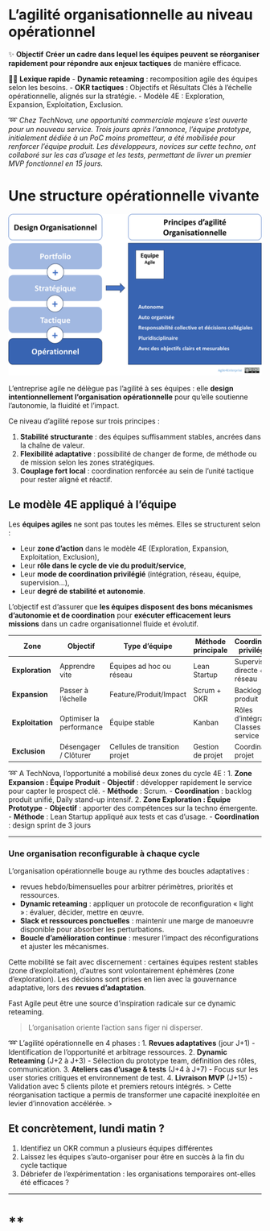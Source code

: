 # L’agilité organisationnelle au niveau opérationnel



✨ **Objectif** **Créer un cadre dans lequel les équipes peuvent se réorganiser rapidement pour répondre aux enjeux tactiques** de manière efficace.

🧑‍🎓 **Lexique rapide** - **Dynamic reteaming** : recomposition agile des équipes selon les besoins. - **OKR tactiques** : Objectifs et Résultats Clés à l’échelle opérationnelle, alignés sur la stratégie. - Modèle 4E : Exploration, Expansion, Exploitation, Exclusion.

➿ *Chez TechNova, une opportunité commerciale majeure s’est ouverte pour un nouveau service.* *Trois jours après l’annonce, l’équipe prototype, initialement dédiée à un PoC moins prometteur, a été mobilisée pour renforcer l’équipe produit. Les développeurs, novices sur cette techno, ont collaboré sur les cas d’usage et les tests, permettant de livrer un premier MVP fonctionnel en 15 jours.*

# Une structure opérationnelle vivante

![image.png](image.png)

L’entreprise agile ne délègue pas l’agilité à ses équipes : elle **design intentionnellement l’organisation opérationnelle** pour qu’elle soutienne l’autonomie, la fluidité et l’impact.

Ce niveau d’agilité repose sur trois principes :

1. **Stabilité structurante** : des équipes suffisamment stables, ancrées dans la chaîne de valeur.
2. **Flexibilité adaptative** : possibilité de changer de forme, de méthode ou de mission selon les zones stratégiques.
3. **Couplage fort local** : coordination renforcée au sein de l’unité tactique pour rester aligné et réactif.

## Le modèle 4E appliqué à l’équipe

Les **équipes agiles** ne sont pas toutes les mêmes. Elles se structurent selon :

- Leur **zone d’action** dans le modèle 4E (Exploration, Expansion, Exploitation, Exclusion),
- Leur **rôle dans le cycle de vie du produit/service**,
- Leur **mode de coordination privilégié** (intégration, réseau, équipe, supervision…),
- Leur **degré de stabilité et autonomie**.

L’objectif est d’assurer que **les équipes disposent des bons mécanismes d’autonomie et de coordination** pour **exécuter efficacement leurs missions** dans un cadre organisationnel fluide et évolutif.

| Zone | Objectif | Type d’équipe | Méthode principale | Coordination privilégiée |
| --- | --- | --- | --- | --- |
| **Exploration** | Apprendre vite | Équipes ad hoc ou réseau | Lean Startup | Supervision directe + réseau |
| **Expansion** | Passer à l’échelle | Feature/Produit/Impact | Scrum + OKR | Backlog produit |
| **Exploitation** | Optimiser la performance | Équipe stable | Kanban | Rôles d’intégrateur, Classes de service |
| **Exclusion** | Désengager / Clôturer | Cellules de transition projet | Gestion de projet | Coordination projet |

➿ A TechNova, l’opportunité a mobilisé deux zones du cycle 4E : 1. **Zone Expansion : Équipe Produit** - **Objectif** : développer rapidement le service pour capter le prospect clé. - **Méthode** : Scrum. - **Coordination** : backlog produit unifié, Daily stand-up intensif. 2. **Zone Exploration : Équipe Prototype** - **Objectif** : apporter des compétences sur la techno émergente. - **Méthode** : Lean Startup appliqué aux tests et cas d’usage. - **Coordination** : design sprint de 3 jours

---

### Une organisation reconfigurable à chaque cycle

L’organisation opérationnelle bouge au rythme des boucles adaptatives :

- revues hebdo/bimensuelles pour arbitrer périmètres, priorités et ressources.
- **Dynamic reteaming** : appliquer un protocole de reconfiguration « light » : évaluer, décider, mettre en œuvre.
- **Slack et ressources ponctuelles** : maintenir une marge de manoeuvre disponible pour absorber les perturbations.
- **Boucle d’amélioration continue** : mesurer l’impact des réconfigurations et ajuster les mécanismes.

Cette mobilité se fait avec discernement : certaines équipes restent stables (zone d’exploitation), d’autres sont volontairement éphémères (zone d’exploration). Les décisions sont prises en lien avec la gouvernance adaptative, lors des **revues d’adaptation**.

Fast Agile peut être une source d’inspiration radicale sur ce dynamic reteaming.

> L’organisation oriente l’action sans figer ni disperser.
> 

➿ L’agilité opérationnelle en 4 phases : 1. **Revues adaptatives** (jour J+1) - Identification de l’opportunité et arbitrage ressources. 2. **Dynamic Reteaming** (J+2 à J+3) - Sélection du prototype team, définition des rôles, communication. 3. **Ateliers cas d’usage & tests** (J+4 à J+7) - Focus sur les user stories critiques et environnement de test. 4. **Livraison MVP** (J+15) - Validation avec 5 clients pilote et premiers retours intégrés. > Cette réorganisation tactique a permis de transformer une capacité inexploitée en levier d’innovation accélérée. >

## Et concrètement, lundi matin ?

1. Identifiez un OKR commun a plusieurs équipes différentes
2. Laissez les équipes s’auto-organiser pour être en succès à la fin du cycle tactique
3. Débriefer de l’expérimentation : les organisations temporaires ont-elles été efficaces ?

---

# **